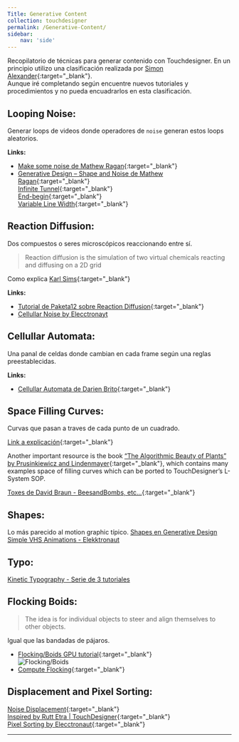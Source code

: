 ```yaml
---
Title: Generative Content
collection: touchdesigner
permalink: /Generative-Content/
sidebar:
    nav: 'side'
---
```


Recopilatorio de técnicas para generar contenido con Touchdesigner.
En un principio utilizo una clasificación realizada por [Simon Alexander](https://www.simonaa.media/tutorials/daily-practice){:target="_blank"}.  
Aunque iré completando según encuentre nuevos tutoriales y procedimientos y no pueda encuadrarlos en esta clasificación.

## Looping Noise:
Generar loops de videos donde operadores de `noise` generan estos loops aleatorios.  

**Links:**
- [Make some noise de Mathew Ragan](https://matthewragan.com/make-some-noise-sf-2017-touchdesigner/){:target="_blank"}    
- [Generative Design – Shape and Noise de Mathew Ragan](https://matthewragan.com/2015/03/29/thp-494-598-generative-design-shape-and-noise-touchdesigner/){:target="_blank"}  
[Infinite Tunnel](https://www.simonaa.media/tutorials/looping-noise-part-2-infinite-tunnel-zoom){:target="_blank"}  
[End-begin](https://www.simonaa.media/tutorials/looping-noise-part-1){:target="_blank"}  
[Variable Line Width](https://www.simonaa.media/tutorials/line-width){:target="_blank"}  


## Reaction Diffusion: 
Dos compuestos o seres microscópicos reaccionando entre sí.  

> Reaction diffusion is the simulation of two virtual chemicals reacting and diffusing on a 2D grid

Como explica [Karl Sims][Karl Sims]{:target="_blank"}

**Links:**
- [Tutorial de Paketa12 sobre Reaction Diffusion][Paketa12]{:target="_blank"}  
- [Cellullar Noise by Elecctronayt][Elekktronaut - Cellullar Noise]


## Cellullar Automata: 
Una panal de celdas donde cambian en cada frame según una reglas preestablecidas.  

**Links:**    
- [Cellullar Automata de Darien Brito][Darien Brito]{:target="_blank"}   

## Space Filling Curves: 
Curvas que pasan a traves de cada punto de un cuadrado.  

[Link a explicación][3Blue1Brown]{:target="_blank"}

Another important resource is the book [“The Algorithmic Beauty of Plants” by Prusinkiewicz and Lindenmayer](/https://mega.nz/file/2rhB1bBK#f26G70M-Xhfwf1i0h-dXWogbjoXzQLlAf-zkdQWjZTs){:target="_blank"}, which contains many examples space of filling curves which can be ported to TouchDesigner’s L-System SOP.

[Toxes de David Braun - BeesandBombs, etc...][David Braun]{:target="_blank"}

## Shapes:
Lo más parecido al motion graphic típico. 
[Shapes en Generative Design][Generative Design]
[Simple VHS Animations - Elekktronaut](https://derivative.ca/community-post/tutorial/simple-vhs-animations/62763)

## Typo:

[Kinetic Typography - Serie de 3 tutoriales][KineticTypo]

## Flocking Boids:
> The idea is for individual objects to steer and align themselves to other objects. 

Igual que las bandadas de pájaros.
- [Flocking/Boids GPU tutorial][matthewwatcher]{:target="_blank"}  
![Flocking/Boids](https://forum.derivative.ca/uploads/default/original/2X/4/4e93cdf0a8157add954f9b903003f70d4eb06f2a.jpeg)
- [Compute Flocking][hardworkparty]{:target="_blank"}  

## Displacement and Pixel Sorting:

[Noise Displacement](https://www.simonaa.media/tutorials/noisedisplacement){:target="_blank"}    
[Inspired by Rutt Etra | TouchDesigner](https://matthewragan.com/2014/04/27/inspired-by-rutt-etra-touchdesigner/){:target="_blank"}  
[Pixel Sorting by Elecctronaut](https://derivative.ca/community-post/tutorial/pixel-sorting){:target="_blank"}

----------------------------------------------
[KineticTypo]: https://www.youtube.com/watch?v=zrA9gaCymjM&feature=youtu.be
[Paketa12]: https://www.facebook.com/watch/?v=1408728442564632
[Karl Sims]: http://www.karlsims.com/rd.html 
[Darien Brito]: https://derivative.ca/community-post/tutorial/cellular-automata-tutorial-series/62778Explicación
[3Blue1Brown]: https://www.youtube.com/watch?v=RU0wScIj36o
[David Braun]: https://github.com/DBraun/TouchDesigner_Shared
[matthewwatcher]: https://forum.derivative.ca/t/flocking-boids-gpu/8037
[hardworkparty]: https://forum.derivative.ca/t/compute-flocking/10408
[Generative Design]: https://docs.derivative.ca/Generative_Design  
[Elekktronaut - Cellullar Noise]: https://derivative.ca/community-post/tutorial/cellular-noise-instancing
